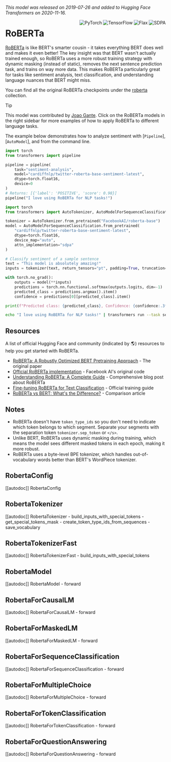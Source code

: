 <!--Copyright 2020 The HuggingFace Team. All rights reserved.

Licensed under the Apache License, Version 2.0 (the "License"); you may not use this file except in compliance with
the License. You may obtain a copy of the License at

http://www.apache.org/licenses/LICENSE-2.0

Unless required by applicable law or agreed to in writing, software distributed under the License is distributed on
an "AS IS" BASIS, WITHOUT WARRANTIES OR CONDITIONS OF ANY KIND, either express or implied. See the License for the
specific language governing permissions and limitations under the License.

⚠️ Note that this file is in Markdown but contain specific syntax for our doc-builder (similar to MDX) that may not be
rendered properly in your Markdown viewer.

-->
*This model was released on 2019-07-26 and added to Hugging Face Transformers on 2020-11-16.*

<div style="float: right;">
    <div class="flex flex-wrap space-x-1">
        <img alt="PyTorch" src="https://img.shields.io/badge/PyTorch-DE3412?style=flat&logo=pytorch&logoColor=white">
        <img alt="TensorFlow" src="https://img.shields.io/badge/TensorFlow-FF6F00?style=flat&logo=tensorflow&logoColor=white">
        <img alt="Flax" src="https://img.shields.io/badge/Flax-FFB000?style=flat&logo=flax&logoColor=white">
        <img alt="SDPA" src="https://img.shields.io/badge/SDPA-DE3412?style=flat&logo=pytorch&logoColor=white">
    </div>
</div>

# RoBERTa

[RoBERTa](https://huggingface.co/papers/1907.11692) is like BERT's smarter cousin - it takes everything BERT does well and makes it even better! The key insight was that BERT wasn't actually trained enough, so RoBERTa uses a more robust training strategy with dynamic masking (instead of static), removes the next sentence prediction task, and trains on way more data. This makes RoBERTa particularly great for tasks like sentiment analysis, text classification, and understanding language nuances that BERT might miss.

You can find all the original RoBERTa checkpoints under the [roberta](https://huggingface.co/models?search=roberta) collection.

> [!TIP]
> This model was contributed by [Joao Gante](https://huggingface.co/joaogante). Click on the RoBERTa models in the right sidebar for more examples of how to apply RoBERTa to different language tasks.

The example below demonstrates how to analyze sentiment with [`Pipeline`], [`AutoModel`], and from the command line.

<hfoptions id="usage">
<hfoption id="Pipeline">

```py
import torch
from transformers import pipeline

pipeline = pipeline(
    task="sentiment-analysis",
    model="cardiffnlp/twitter-roberta-base-sentiment-latest",
    dtype=torch.float16,
    device=0
)
# Returns: [{'label': 'POSITIVE', 'score': 0.98}]
pipeline("I love using RoBERTa for NLP tasks!")
```

</hfoption>
<hfoption id="AutoModel">

```py
import torch
from transformers import AutoTokenizer, AutoModelForSequenceClassification

tokenizer = AutoTokenizer.from_pretrained("FacebookAI/roberta-base")
model = AutoModelForSequenceClassification.from_pretrained(
    "cardiffnlp/twitter-roberta-base-sentiment-latest",
    dtype=torch.float16,
    device_map="auto",
    attn_implementation="sdpa"
)

# Classify sentiment of a sample sentence
text = "This model is absolutely amazing!"
inputs = tokenizer(text, return_tensors="pt", padding=True, truncation=True).to(model.device)

with torch.no_grad():
    outputs = model(**inputs)
    predictions = torch.nn.functional.softmax(outputs.logits, dim=-1)
    predicted_class = predictions.argmax().item()
    confidence = predictions[0][predicted_class].item()

print(f"Predicted class: {predicted_class}, Confidence: {confidence:.3f}")
```

</hfoption>
<hfoption id="transformers CLI">

```bash
echo "I love using RoBERTa for NLP tasks!" | transformers run --task sentiment-analysis --model cardiffnlp/twitter-roberta-base-sentiment-latest --device 0
```

</hfoption>
</hfoptions>

## Resources

A list of official Hugging Face and community (indicated by 🌎) resources to help you get started with RoBERTa.

- [RoBERTa: A Robustly Optimized BERT Pretraining Approach](https://huggingface.co/papers/1907.11692) - The original paper
- [Official RoBERTa implementation](https://github.com/pytorch/fairseq/tree/main/examples/roberta) - Facebook AI's original code
- [Understanding RoBERTa: A Complete Guide](https://huggingface.co/blog/roberta) - Comprehensive blog post about RoBERTa
- [Fine-tuning RoBERTa for Text Classification](https://huggingface.co/docs/transformers/tasks/sequence_classification) - Official training guide
- [RoBERTa vs BERT: What's the Difference?](https://huggingface.co/blog/roberta-vs-bert) - Comparison article

## Notes

- RoBERTa doesn't have `token_type_ids` so you don't need to indicate which token belongs to which segment. Separate your segments with the separation token `tokenizer.sep_token` or `</s>`.
- Unlike BERT, RoBERTa uses dynamic masking during training, which means the model sees different masked tokens in each epoch, making it more robust.
- RoBERTa uses a byte-level BPE tokenizer, which handles out-of-vocabulary words better than BERT's WordPiece tokenizer.

## RobertaConfig

[[autodoc]] RobertaConfig

## RobertaTokenizer

[[autodoc]] RobertaTokenizer
    - build_inputs_with_special_tokens
    - get_special_tokens_mask
    - create_token_type_ids_from_sequences
    - save_vocabulary

## RobertaTokenizerFast

[[autodoc]] RobertaTokenizerFast
    - build_inputs_with_special_tokens

## RobertaModel

[[autodoc]] RobertaModel
    - forward

## RobertaForCausalLM

[[autodoc]] RobertaForCausalLM
    - forward

## RobertaForMaskedLM

[[autodoc]] RobertaForMaskedLM
    - forward

## RobertaForSequenceClassification

[[autodoc]] RobertaForSequenceClassification
    - forward

## RobertaForMultipleChoice

[[autodoc]] RobertaForMultipleChoice
    - forward

## RobertaForTokenClassification

[[autodoc]] RobertaForTokenClassification
    - forward

## RobertaForQuestionAnswering

[[autodoc]] RobertaForQuestionAnswering
    - forward
